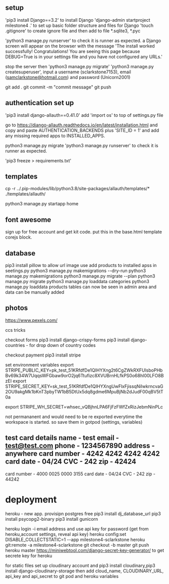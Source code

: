 ## setup
'pip3 install Django==3.2' to install Django
'django-admin startproject milestone4 .' to set up basic folder structure and files for Django
'touch .gitignore' to create ignore file and then add to file *.sqlite3, *.pyc

'python3 manage.py runserver' to check it is runner as expected. a Django screen will appear on the browser with the message 'The install worked successfully! Congratulations!
You are seeing this page because DEBUG=True is in your settings file and you have not configured any URLs.'

stop the server then 'python3 manage.py migrate'
'python3 manage.py createsuperuser', input a username (sclarkstone7153), email (samclarkstone@hotmail.com) and password (Unicorn2001)

git add .
git commit -m "commit message"
git push

## authentication set up

'pip3 install django-allauth==0.41.0'
add 'import os' to top of settings.py file

go to https://django-allauth.readthedocs.io/en/latest/installation.html and copy and paste AUTHENTICATION_BACKENDS plus 'SITE_ID = 1' and add any missing required apps to INSTALLED_APPS.

python3 manage.py migrate
'python3 manage.py runserver' to check it is runner as expected.

'pip3 freeze > requirements.txt'

## templates
cp -r ../.pip-modules/lib/python3.8/site-packages/allauth/templates/* ./templates/allauth/

python3 manage.py startapp home

## font awesome
sign up for free account and get kit code. put this in the base.html template corejs block. 

## database
pip3 install pillow to allow url image use
add products to installed apss in seetings.py
python3 manage.py makemigrations --dry-run
python3 manage.py makemigrations
python3 manage.py migrate --plan
python3 manage.py migrate
python3 manage.py loaddata categories
python3 manage.py loaddata products
tables can now be seen in admin area and data can be manually added



## photos
https://www.pexels.com/

ccs tricks

checkout forms
pip3 install django-crispy-forms
pip3 install django-countries - for drop down of country codes

checkout payment
pip3 install stripe

set environment variables
export STRIPE_PUBLIC_KEY=pk_test_51KRfdfDe1QIHYXng2t6CgZWkRXFUlsboPHbBv69k34W7UqqsWFGbaw9orO2jq6Ttufizc8XVUBrnHLfkPS0o68hI00LFO8BzEI
export STRIPE_SECRET_KEY=sk_test_51KRfdfDe1QIHYXngUwFlxFjissqNiIwkrncvaG2OU9akgMk1bKnT3pbyTW1bB5DtUx5dq8gdme6MpuBjNb2dJudF00qBV5tT0a

export STRIPE_WH_SECRET=whsec_vQBjhnLPA6FjFzFWfZxRizJebmNinPLc

not permananent and would need to be re exported everytime the workspace is started. so save them in gotpod (settings, variables)

test card details
name - test
email - test@test.com
phone - 1234567890
address - anywhere
card number - 4242 4242 4242 4242
card date - 04/24
CVC - 242
zip - 42424
---------------
card number - 4000 0025 0000 3155
card date - 04/24
CVC - 242
zip - 44242


# deployment
heroku - new app. provisipn postgres free
pip3 install dj_database_url
pip3 install psycopg2-binary
pip3 install gunicorn

heroku login -i
email address and use api key for password (get from heroku,account settings, reveal api key)
heroku config:set DISABLE_COLLECTSTATIC=1 --app milestone4-sclarkstone
heroku git:remote -a milestone4-sclarkstone
git checkout -b master
git push heroku master
https://miniwebtool.com/django-secret-key-generator/ to get secrete key for heroku

for static files set up cloudinary account and pip3 install cloudinary,pip3 install django-cloudinary-storage
then add cloud_name, CLOUDINARY_URL, api_key and api_secret to git pod and heroku variables